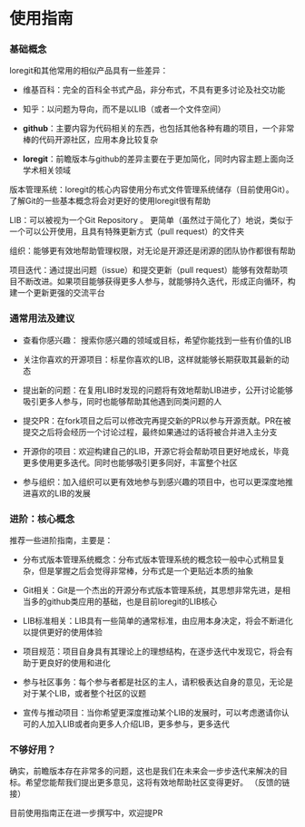 # 使用指南

### 基础概念

loregit和其他常用的相似产品具有一些差异：

- 维基百科：完全的百科全书式产品，非分布式，不具有更多讨论及社交功能

- 知乎：以问题为导向，而不是以LIB（或者一个文件空间）

- **github**：主要内容为代码相关的东西，也包括其他各种有趣的项目，一个非常棒的代码开源社区，应用本身比较复杂
- **loregit**：前瞻版本与github的差异主要在于更加简化，同时内容主题上面向泛学术相关领域



版本管理系统：loregit的核心内容使用分布式文件管理系统储存（目前使用Git）。了解Git的一些基本概念将会对更好的使用loregit很有帮助

LIB：可以被视为一个Git Repository 。 更简单（虽然过于简化了）地说，类似于一个可以公开使用，且具有特殊更新方式（pull request）的文件夹

组织：能够更有效地帮助管理权限，对无论是开源还是闭源的团队协作都很有帮助

项目迭代：通过提出问题（issue）和提交更新（pull request）能够有效帮助项目不断改进。如果项目能够获得更多人参与，就能够持久迭代，形成正向循环，构建一个更新更强的交流平台





### 通常用法及建议

- 查看你感兴趣： 搜索你感兴趣的领域或目标，希望你能找到一些有价值的LIB

- 关注你喜欢的开源项目：标星你喜欢的LIB，这样就能够长期获取其最新的动态

- 提出新的问题：在复用LIB时发现的问题将有效地帮助LIB进步，公开讨论能够吸引更多人参与，同时也能够帮助其他遇到同类问题的人

- 提交PR：在fork项目之后可以修改完再提交新的PR以参与开源贡献。PR在被提交之后将会经历一个讨论过程，最终如果通过的话将被合并进入主分支

- 开源你的项目：欢迎构建自己的LIB，开源它将会帮助项目更好地成长，毕竟更多使用更多迭代。同时也能够吸引更多同好，丰富整个社区

- 参与组织：加入组织可以更有效地参与到感兴趣的项目中，也可以更深度地推进喜欢的LIB的发展






### 进阶：核心概念

推荐一些进阶指南，主要是：

- 分布式版本管理系统概念：分布式版本管理系统的概念较一般中心式稍显复杂，但是掌握之后会觉得非常棒，分布式是一个更贴近本质的抽象

- Git相关：Git是一个杰出的开源分布式版本管理系统，其思想非常先进，是相当多的github类应用的基础，也是目前loregit的LIB核心

- LIB标准相关：LIB具有一些简单的通常标准，由应用本身决定，将会不断进化以提供更好的使用体验

- 项目规范：项目自身具有其理论上的理想结构，在逐步迭代中发现它，将会有助于更良好的使用和进化

- 参与社区事务：每个参与者都是社区的主人，请积极表达自身的意见，无论是对于某个LIB，或者整个社区的议题

- 宣传与推动项目：当你希望更深度推动某个LIB的发展时，可以考虑邀请你认可的人加入LIB或者向更多人介绍LIB，更多参与，更多迭代

  






### 不够好用？

确实，前瞻版本存在非常多的问题，这也是我们在未来会一步步迭代来解决的目标。希望您能帮我们提出更多意见，这将有效地帮助社区变得更好。  （反馈的链接）

目前使用指南正在进一步撰写中，欢迎提PR

